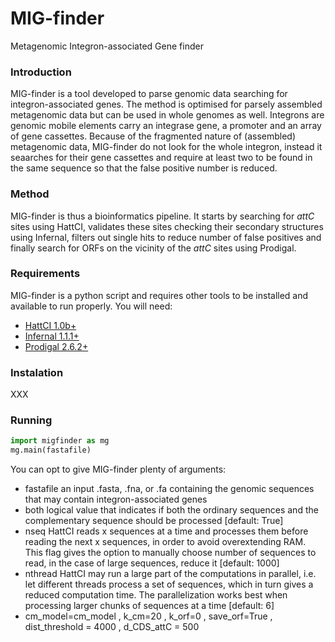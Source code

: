 # MIG-finder
Metagenomic Integron-associated Gene finder

### Introduction
MIG-finder is a tool developed to parse genomic data searching for integron-associated genes. The method is optimised for parsely assembled metagenomic data but can be used in whole genomes as well. Integrons are genomic mobile elements carry an integrase gene, a promoter and an array of gene cassettes. Because of the fragmented nature of (assembled) metagenomic data, MIG-finder do not look for the whole integron, instead it seaarches for their gene cassettes and require at least two to be found in the same sequence so that the false positive number is reduced.

### Method
MIG-finder is thus a bioinformatics pipeline. It starts by searching for *attC* sites using HattCI, validates these sites checking their secondary structures using Infernal, filters out single hits to reduce number of false positives and finally search for ORFs on the vicinity of the *attC* sites using Prodigal.

### Requirements
MIG-finder is a python script and requires other tools to be installed and available to run properly. You will need:

* [HattCI 1.0b+](http://github.com/maribuon/HattCI)
* [Infernal 1.1.1+](http://eddylab.org/infernal/)
* [Prodigal 2.6.2+](http://github.com/hyattpd/Prodigal)

### Instalation

XXX

### Running
```python
import migfinder as mg
mg.main(fastafile)
```

You can opt to give MIG-finder plenty of arguments:
* fastafile   an input .fasta, .fna, or .fa containing the genomic sequences that may contain integron-associated genes
* both        logical value that indicates if both the ordinary sequences and the complementary sequence should be processed \[default: True\]
* nseq        HattCI reads x sequences at a time and processes them before reading the next x sequences, in order to avoid overextending RAM. This flag gives the option to manually choose number of sequences to read, in the case of large sequences, reduce it \[default: 1000\]
* nthread     HattCI may run a large part of the computations in parallel, i.e. let different threads process a set of sequences, which in turn gives a reduced computation time. The parallelization works best when processing larger chunks of sequences at a time \[default: 6\]
* cm_model=cm_model
, k_cm=20
, k_orf=0
, save_orf=True
, dist_threshold = 4000
, d_CDS_attC = 500



